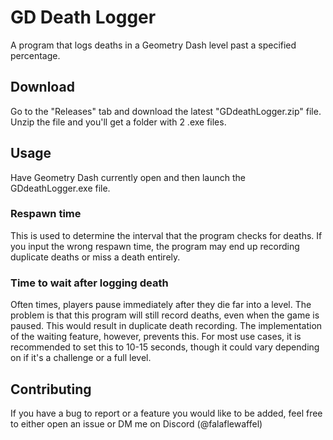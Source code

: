 # GD Death Logger
A program that logs deaths in a Geometry Dash level past a specified percentage.

## Download
Go to the "Releases" tab and download the latest "GDdeathLogger.zip" file. Unzip the file and you'll get a folder with 2 .exe files.

## Usage
Have Geometry Dash currently open and then launch the GDdeathLogger.exe file.

### Respawn time 
This is used to determine the interval that the program checks for deaths. If you input the wrong respawn time, the program may end up recording duplicate deaths or miss a death entirely.

### Time to wait after logging death
Often times, players pause immediately after they die far into a level. The problem is that this program will still record deaths, even when the game is paused. This would result in duplicate death recording. The implementation of the waiting feature, however, prevents this. For most use cases, it is recommended to set this to 10-15 seconds, though it could vary depending on if it's a challenge or a full level.

## Contributing
If you have a bug to report or a feature you would like to be added, feel free to either open an issue or DM me on Discord (@falaflewaffel)
